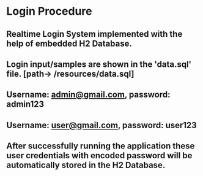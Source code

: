 # Login Procedure
## Realtime Login System implemented with the help of embedded H2 Database.
## Login input/samples are shown in the 'data.sql' file. [path-> /resources/data.sql]

## Username: admin@gmail.com,  password: admin123
## Username: user@gmail.com,  password: user123
## After successfully running the application these user credentials with encoded password will be automatically stored in the H2 Database.
